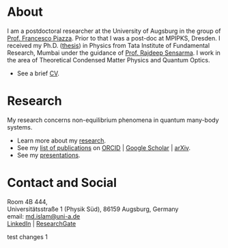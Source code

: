 # About
I am a postdoctoral researcher at the University of Augsburg in the group of [Prof. Francesco Piazza](https://www.uni-augsburg.de/en/fakultaet/mntf/physik/groups/theo3/team/francesco-piazza/). Prior to that I was a post-doc at MPIPKS, Dresden. I received my Ph.D. ([thesis](https://drive.google.com/file/d/1s8qKV03teZyWtI6WsVnuPqxpTmsf3go1/view)) in Physics from Tata Institute of Fundamental Research, Mumbai under the guidance of [Prof. Rajdeep Sensarma](https://sites.google.com/view/rsensarma/home). I work in the area of Theoretical Condensed Matter Physics and Quantum Optics. 
- See a brief [CV](https://miphysics.github.io/cv).

# Research 
My research concerns non-equilibrium phenomena in quantum many-body systems.
- Learn more about my [research](https://miphysics.github.io/research).
- See my [list of publications](https://miphysics.github.io/publications) on [ORCID](https://orcid.org/0000-0002-0992-5531) \| [Google Scholar](https://scholar.google.com.au/citations?hl=en&user=K5gZKkQAAAAJ) \| [ arXiv](https://arxiv.org/a/islam_m_4.html).
- See my [presentations](https://miphysics.github.io/misc).

# Contact and Social
Room 4B 444,\
Universitätsstraße 1 (Physik Süd), 
86159 Augsburg, Germany\
email: md.islam@uni-a.de\
[LinkedIn](https://www.linkedin.com/in/mursalin-islam-physics) | [ResearchGate](https://www.researchgate.net/profile/Md-Mursalin-Islam)

test changes 1




